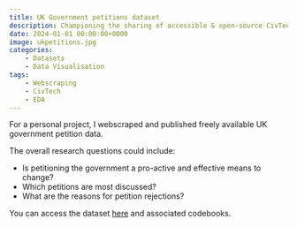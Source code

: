 ```yaml
---
title: UK Government petitions dataset
description: Championing the sharing of accessible & open-source CivTech datasets
date: 2024-01-01 00:00:00+0000
image: ukpetitions.jpg
categories:
    - Datasets
    - Data Visualisation
tags:
    - Webscraping
    - CivTech
    - EDA
---
```


For a personal project, I webscraped and published freely available UK government petition data.

The overall research questions could include:

- Is petitioning the government a pro-active and effective means to change?
- Which petitions are most discussed?
- What are the reasons for petition rejections?

You can access the dataset [here](https://www.kaggle.com/datasets/wilomentena/uk-government-petitions) and associated codebooks.
